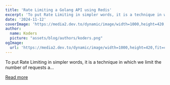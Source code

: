 ```yaml
---
title: 'Rate Limiting a Golang API using Redis'
excerpt: 'To put Rate Limiting in simpler words, it is a technique in which we limit the number of requests a...'
date: '2024-11-12'
coverImage: 'https://media2.dev.to/dynamic/image/width=1000,height=420,fit=cover,gravity=auto,format=auto/https%3A%2F%2Fdev-to-uploads.s3.amazonaws.com%2Fuploads%2Farticles%2Fr39uwf41uwhkpwu7kub3.png'
author:
  name: Koders
  picture: "assets/blog/authors/koders.png"
ogImage:
  url: 'https://media2.dev.to/dynamic/image/width=1000,height=420,fit=cover,gravity=auto,format=auto/https%3A%2F%2Fdev-to-uploads.s3.amazonaws.com%2Fuploads%2Farticles%2Fr39uwf41uwhkpwu7kub3.png'
---
```


To put Rate Limiting in simpler words, it is a technique in which we limit the number of requests a...

[Read more](https://dev.to/pradumnasaraf/rate-limiting-a-golang-api-using-redis-ogi)
